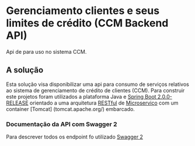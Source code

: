 # Gerenciamento clientes e seus limites de crédito (CCM Backend API)
Api de para uso no sistema CCM.

## A solução
Esta solução visa disponibilizar uma api para consumo de serviços relativos ao sistema de gerenciamento de crédito de clientes (CCM). Para construir este projetos foram utilizados a plataforma Java e [Spring Boot 2.0.0-RELEASE](https://projects.spring.io/spring-boot/) orientado a uma arquitetura [RESTful](https://restfulapi.net/) de [Microserviço](https://www.martinfowler.com/articles/microservices.html) com um container [Tomcat] (tomcat.apache.org/) embarcado.

### Documentação da API com Swagger 2
Para descrever todos os endpoint fo utilizado [Swagger 2](https://swagger.io/)
